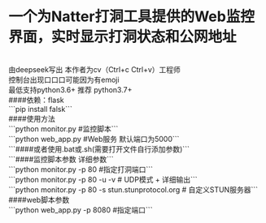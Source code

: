 <h1>一个为<a herf='https://github.com/MikeWang000000/Natter'>Natter</a>打洞工具提供的Web监控界面，实时显示打洞状态和公网地址</h1><br>
由deepseek写出 本作者为cv（Ctrl+c Ctrl+v）工程师<br>
控制台出现口口口可能因为有emoji<br>
最低支持python3.6+ 推荐 python3.7+<br>
####依赖：flask <br>
```pip install falsk```<br>
####使用方法<br>
```python monitor.py #监控脚本```<br>
```python web_app.py #Web服务 默认端口为5000```<br>
```####或者使用.bat或.sh(需要打开文件自行添加参数)```<br>
```####监控脚本参数  <a herf='https://github.com/MikeWang000000/Natter/blob/master/docs/usage.md'>详细参数```</a><br>
```python monitor.py -p 80                    #指定打洞端口```<br>
```python monitor.py -p 80 -u -v             # UDP模式 + 详细输出```<br>
```python monitor.py -p 80 -s stun.stunprotocol.org  # 自定义STUN服务器```<br>
####web脚本参数<br>
```python web_app.py -p 8080 #指定端口```<br>